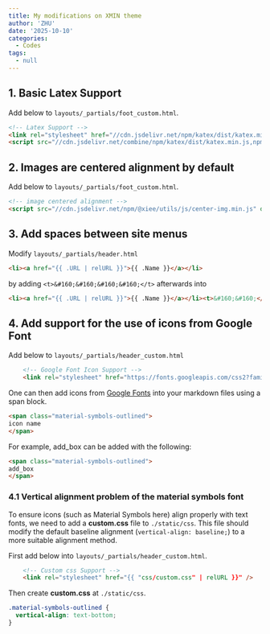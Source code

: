 ```yaml
---
title: My modifications on XMIN theme
author: 'ZHU'
date: '2025-10-10'
categories:
  - Codes
tags:
  - null
---
```

## 1. Basic Latex Support
Add below to `layouts/_partials/foot_custom.html`.

```html
<!-- Latex Support -->
<link rel="stylesheet" href="//cdn.jsdelivr.net/npm/katex/dist/katex.min.css">
<script src="//cdn.jsdelivr.net/combine/npm/katex/dist/katex.min.js,npm/katex/dist/contrib/auto-render.min.js,npm/@xiee/utils/js/render-katex.js" defer></script>
```

## 2. Images are centered alignment by default

Add below to `layouts/_partials/foot_custom.html`.

```html
<!-- image centered alignment -->
<script src="//cdn.jsdelivr.net/npm/@xiee/utils/js/center-img.min.js" defer></script>
```

## 3. Add spaces between site menus

Modify `layouts/_partials/header.html`

```html
<li><a href="{{ .URL | relURL }}">{{ .Name }}</a></li>
```

by adding `<t>&#160;&#160;&#160;&#160;</t>` afterwards into

```html
<li><a href="{{ .URL | relURL }}">{{ .Name }}</a></li><t>&#160;&#160;</t>
```

## 4. Add support for the use of icons from Google Font

Add below to `layouts/_partials/header_custom.html`

```html
    <!-- Google Font Icon Support -->
    <link rel="stylesheet" href="https://fonts.googleapis.com/css2?family=Material+Symbols+Outlined:opsz,wght,FILL,GRAD@24,400,0,0" />
```

One can then add icons from [Google Fonts](https://fonts.google.com/icons) into your markdown files using a span block.

```html
<span class="material-symbols-outlined">
icon name
</span>
```

For example, <span class="material-symbols-outlined">
add_box
</span> can be added with the following:

```html
<span class="material-symbols-outlined">
add_box
</span>
```

### 4.1 Vertical alignment problem of the material symbols font

To ensure icons (such as Material Symbols here) align properly with text fonts, we need to add a **custom.css** file to `./static/css`. This file should modify the default baseline alignment (`vertical-align: baseline;`) to a more suitable alignment method.

First add below into `layouts/_partials/header_custom.html`.

```html
    <!-- Custom css Support -->
    <link rel="stylesheet" href="{{ "css/custom.css" | relURL }}" />
```

Then create **custom.css** at `./static/css`.

```css
.material-symbols-outlined {
  vertical-align: text-bottom;
}
```

